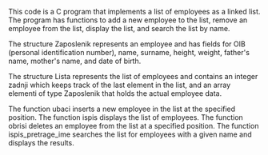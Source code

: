 This code is a C program that implements a list of employees as a linked list. The program has functions to add a new employee to the list, remove an employee from the list, display the list, and search the list by name.

The structure Zaposlenik represents an employee and has fields for OIB (personal identification number), name, surname, height, weight, father's name, mother's name, and date of birth.

The structure Lista represents the list of employees and contains an integer zadnji which keeps track of the last element in the list, and an array elementi of type Zaposlenik that holds the actual employee data.

The function ubaci inserts a new employee in the list at the specified position. The function ispis displays the list of employees. The function obrisi deletes an employee from the list at a specified position. The function ispis_pretrage_ime searches the list for employees with a given name and displays the results.